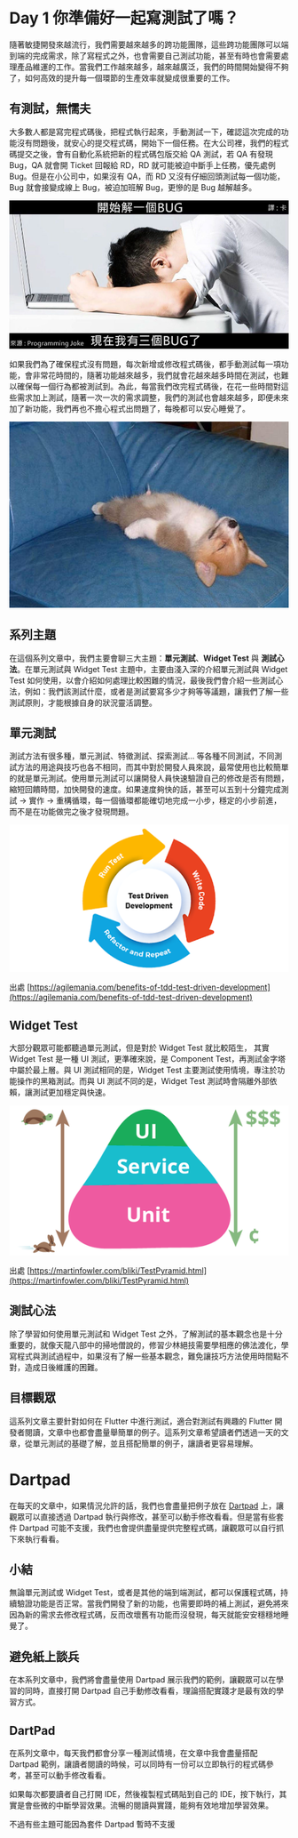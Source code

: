 # Day 1 你準備好一起寫測試了嗎？

隨著敏捷開發來越流行，我們需要越來越多的跨功能團隊，這些跨功能團隊可以端到端的完成需求，除了寫程式之外，也會需要自己測試功能，甚至有時也會需要處理產品維運的工作。當我們工作越來越多，越來越廣泛，我們的時間開始變得不夠了，如何高效的提升每一個環節的生產效率就變成很重要的工作。

## 有測試，無懦夫

大多數人都是寫完程式碼後，把程式執行起來，手動測試一下，確認這次完成的功能沒有問題後，就安心的提交程式碼，開始下一個任務。在大公司裡，我們的程式碼提交之後，會有自動化系統把新的程式碼包版交給 QA 測試，若 QA 有發現 Bug，QA 就會開 Ticket 回報給 RD，RD 就可能被迫中斷手上任務，優先處例 Bug。但是在小公司中，如果沒有 QA，而 RD 又沒有仔細回頭測試每一個功能，Bug 就會接變成線上 Bug，被迫加班解 Bug，更慘的是 Bug 越解越多。

![05.jpg](Day%201%20%E4%BD%A0%E6%BA%96%E5%82%99%E5%A5%BD%E4%B8%80%E8%B5%B7%E5%AF%AB%E6%B8%AC%E8%A9%A6%E4%BA%86%E5%97%8E%EF%BC%9F/05.jpg)

如果我們為了確保程式沒有問題，每次新增或修改程式碼後，都手動測試每一項功能，會非常花時間的，隨著功能越來越多，我們就會花越來越多時間在測試，也難以確保每一個行為都被測試到。為此，每當我們改完程式碼後，在花一些時間對這些需求加上測試，隨著一次一次的需求調整，我們的測試也會越來越多，即便未來加了新功能，我們再也不擔心程式出問題了，每晚都可以安心睡覺了。

![p5_XnaKelaOW.jpg](Day%201%20%E4%BD%A0%E6%BA%96%E5%82%99%E5%A5%BD%E4%B8%80%E8%B5%B7%E5%AF%AB%E6%B8%AC%E8%A9%A6%E4%BA%86%E5%97%8E%EF%BC%9F/p5_XnaKelaOW.jpg)

## 系列主題

在這個系列文章中，我們主要會聊三大主題：**單元測試**、**Widget Test** 與 **測試心法**。在單元測試與 Widget Test 主題中，主要由淺入深的介紹單元測試與 Widget Test 如何使用，以會介紹如何處理比較困難的情況，最後我們會介紹一些測試心法，例如：我們該測試什麼，或者是測試要寫多少才夠等等議題，讓我們了解一些測試原則，才能根據自身的狀況靈活調整。

## 單元測試

測試方法有很多種，單元測試、特徵測試、探索測試… 等各種不同測試，不同測試方法的用途與技巧也各不相同，而其中對於開發人員來說，最常使用也比較簡單的就是單元測試。使用單元測試可以讓開發人員快速驗證自己的修改是否有問題，縮短回饋時間，加快開發的速度。如果速度夠快的話，甚至可以五到十分鐘完成測試 → 實作 → 重構循環，每一個循環都能確切地完成一小步，穩定的小步前進，而不是在功能做完之後才發現問題。

![Untitled](Day%201%20%E4%BD%A0%E6%BA%96%E5%82%99%E5%A5%BD%E4%B8%80%E8%B5%B7%E5%AF%AB%E6%B8%AC%E8%A9%A6%E4%BA%86%E5%97%8E%EF%BC%9F/Untitled.png)

出處 [https://agilemania.com/benefits-of-tdd-test-driven-development](https://agilemania.com/benefits-of-tdd-test-driven-development)

## Widget Test

大部分觀眾可能都聽過單元測試，但是對於 Widget Test 就比較陌生， 其實 Widget Test 是一種 UI 測試，更準確來說，是 Component Test，再測試金字塔中屬於最上層。與 UI 測試相同的是，Widget Test 主要測試使用情境，專注於功能操作的黑箱測試。而與 UI 測試不同的是，Widget Test 測試時會隔離外部依賴，讓測試更加穩定與快速。

![test-pyramid.png](Day%2027%20%E6%B8%AC%E8%A9%A6%E8%B6%B3%E5%A4%A0%E4%BA%86%E5%97%8E%EF%BC%9F/test-pyramid.png)

出處 [https://martinfowler.com/bliki/TestPyramid.html](https://martinfowler.com/bliki/TestPyramid.html)

## 測試心法

除了學習如何使用單元測試和 Widget Test 之外，了解測試的基本觀念也是十分重要的，就像天龍八部中的掃地僧說的，修習少林絕技需要學相應的佛法渡化，學寫程式與測試過程中，如果沒有了解一些基本觀念，難免讓技巧方法使用時間點不對，造成日後維護的困難。

## 目標觀眾

這系列文章主要針對如何在 Flutter 中進行測試，適合對測試有興趣的 Flutter 開發者閱讀，文章中也都會盡量舉簡單的例子。這系列文章希望讀者們透過一天的文章，從單元測試的基礎了解，並且搭配簡單的例子，讓讀者更容易理解。

# **Dartpad**

在每天的文章中，如果情況允許的話，我們也會盡量把例子放在 [Dartpad](https://dartpad.dev/?id) 上，讓觀眾可以直接透過 Dartpad 執行與修改，甚至可以動手修改看看。但是當有些套件 Dartpad 可能不支援，我們也會提供盡量提供完整程式碼，讓觀眾可以自行抓下來執行看看。

## 小結

無論單元測試或 Widget Test，或者是其他的端到端測試，都可以保護程式碼，持續驗證功能是否正常。當我們開發了新的功能，也需要即時的補上測試，避免將來因為新的需求去修改程式碼，反而改壞舊有功能而沒發現，每天就能安安穩穩地睡覺了。

## 避免紙上談兵

在本系列文章中，我們將會盡量使用 Dartpad 展示我們的範例，讓觀眾可以在學習的同時，直接打開 Dartpad 自己手動修改看看，理論搭配實踐才是最有效的學習方式。

## DartPad

在系列文章中，每天我們都會分享一種測試情境，在文章中我會盡量搭配 Dartpad 範例，讓讀者閱讀的時候，可以同時有一份可以立即執行的程式碼參考，甚至可以動手修改看看。

如果每次都要讀者自己打開 IDE，然後複製程式碼貼到自己的 IDE，按下執行，其實是會些微的中斷學習效果。流暢的閱讀與實踐，能夠有效地增加學習效果。

不過有些主題可能因為套件 Dartpad 暫時不支援